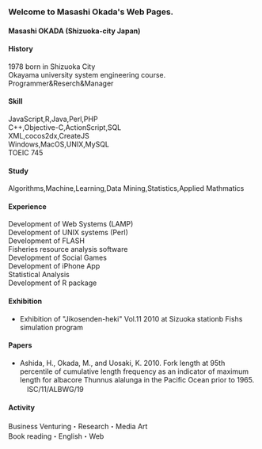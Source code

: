 ### Welcome to Masashi Okada's Web Pages.
#### Masashi OKADA (Shizuoka-city Japan)
#### History
  1978 born in Shizuoka City  
  Okayama university system engineering course.  
  Programmer&Reserch&Manager   
#### Skill
JavaScript,R,Java,Perl,PHP  
C++,Objective-C,ActionScript,SQL  
XML,cocos2dx,CreateJS  
Windows,MacOS,UNIX,MySQL  
TOEIC 745  
#### Study
Algorithms,Machine,Learning,Data Mining,Statistics,Applied Mathmatics  
#### Experience
Development of Web Systems (LAMP)  
Development of UNIX systems (Perl)  
Development of FLASH  
Fisheries resource analysis software  
Development of Social Games  
Development of iPhone App  
Statistical Analysis  
Development of R package  
#### Exhibition
* Exhibition of "Jikosenden-heki" Vol.11 2010 at Sizuoka stationb Fishs simulation program   
#### Papers  
* Ashida, H., Okada, M., and Uosaki, K. 2010. Fork length at 95th percentile of cumulative length frequency as an indicator of maximum length for albacore Thunnus alalunga in the Pacific Ocean prior to 1965. 　ISC/11/ALBWG/19  

#### Activity
Business Venturing・Research・Media Art  
Book reading・English・Web  
